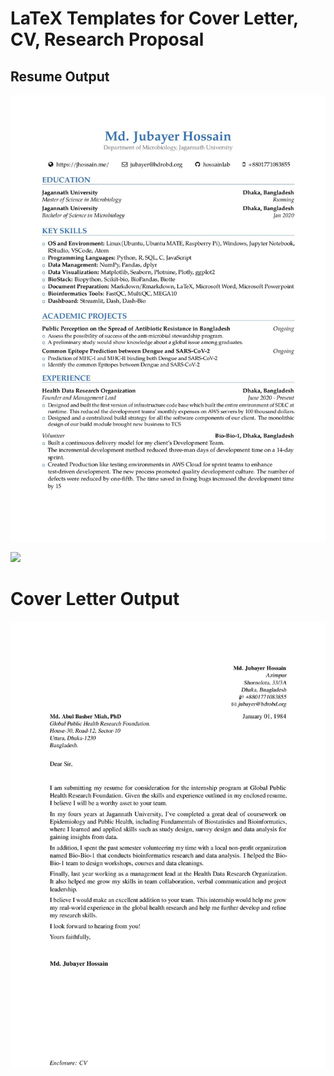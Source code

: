 # LaTeX Templates for Cover Letter, CV, Research Proposal

## Resume Output
![](./img/resume1.jpg)

![](./img/resume.jpg)

# Cover Letter Output 
![](./img/cover-letter_v1.jpg)
